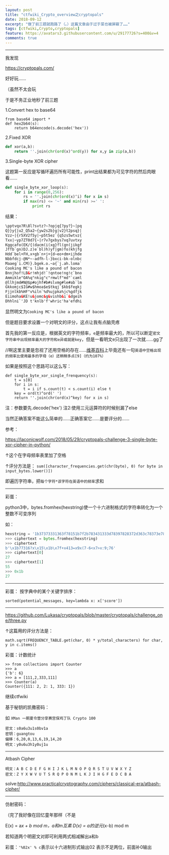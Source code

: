 ```yaml
---
layout: post
title: "ctfwiki_Crypto_overview之cryptopals"
date: 2018-09-12
excerpt: "做了前三题就跑路了（。）这篇文章由于过于菜也被屏蔽了……"
tags: [ctfwiki,Crypto,cryptopals]
feature: https://avatars3.githubusercontent.com/u/29177726?s=400&v=4
comments: true
---
```


---

我发现

https://cryptopals.com/

好好玩……

（虽然不太会玩

于是不务正业地秒了前三题

1.Convert hex to base64

```
from base64 import *
def hex2b64(s):
    return b64encode(s.decode('hex'))
```

2.Fixed XOR

```py
def xor(a,b):
    return ''.join(chr(ord(x)^ord(y)) for x,y in zip(a,b))
```

3.Single-byte XOR cipher

这题第一反应是写循环遍历所有可能性，print出结果都为可见字符的然后肉眼看……

```py
def single_byte_xor_loop(s):
    for i in range(0,256):
        rs = ''.join(chr(ord(x)^i) for x in s)
        if max(rs) <= '~' and min(rs) >=' ':
            print rs
```

结果：

```html
\pptvqx?R\8l?svtz?~?opjq{?py?}~|pq
Q}}y{|u2_Q5a2~{yw2s2b}g|v2}t2psq}|
Vzz~|{r5XV2f5y|~p5t5ez`{q5zs5wtvz{
Txx|~yp7ZT0d7{~|r7v7gxbys7xq7uvtxy
Kggcafo(EK/{(dacm(i(xg}fl(gn(jikgf
Jffb`gn)DJ.z)e`bl)h)yf|gm)fo)khjfg
Hdd`bel+FH,x+gb`n+j+{d~eo+dm+ijhde
Nbbfdcj-@N*~-adfh-l-}bxci-bk-olnbc
Maaeg`i.CM)}.bgek.o.~a{`j.ah.loma`
Cooking MC's like a pound of bacon
Bnnjhof!LB&r!mhjd!`!qntoe!ng!c`bno
Ammikle"OA%q"nkig"c"rmwlf"md"`caml
@llhjmd#N@$p#ojhf#b#slvmg#le#ab`lm
Gkkomjc$IG#w$hmoa$e$tkqj`$kb$fegkj
Fjjnlkb%HF"v%iln`%d%ujpka%jc%gdfjk
Eiimoha&KE!u&jomc&g&vishb&i`&dgeih
Dhhlni`'JD t'knlb'f'whric'ha'efdhi
```
显然明文为``Cooking MC's like a pound of bacon``

但是题目要求设置一个对明文的评分，这点让我有点脑壳疼

首先我的第一反应是，根据英文的字符频率，``e``是频率最大的，所以可以断定``密文字符串中出现频率最大的字符和e异或就是key``，但是一看明文e只出现了一次就……gg了

//啊这里主要是忽视了还用空格的存在……[维基百科](https://zh.wikipedia.org/wiki/%E5%AD%97%E6%AF%8D%E9%A2%91%E7%8E%87#cite_note-9)上毕竟还有一句``英语中空格出现的频率比使用最多的字母（e）还稍稍多点[9]（约为107%）``

如果是按照这个思路可以这么写：
```
def single_byte_xor_single_frenquency(s):
    t = s[0]
    for i in s:
        t = i if s.count(t) < s.count(i) else t
    key = ord(t)^ord(' ')
    return ''.join(chr(ord(x)^key) for x in s)
```

注：参数要先.decode('hex')
注2:使用三元运算符的时候别漏了else


当然正确答案不能这么简单的……正确答案它……是要评分的……


参考：

https://laconicwolf.com/2018/05/29/cryptopals-challenge-3-single-byte-xor-cipher-in-python/

↑这个在字母频率表里加了空格

↑评分方法是：
``sum([character_frequencies.get(chr(byte), 0) for byte in input_bytes.lower()])``

即遍历字符串，把``每个字符*该字符在英语中的频率``求和

---
彩蛋：

python3中，bytes.fromhex(hexstring)使一个十六进制格式的字符串转化为一个整数不可变序列

如：

```py
hexstring = '1b37373331363f78151b7f2b783431333d78397828372d363c78373e783a393b3736'
>>> ciphertext = bytes.fromhex(hexstring)
>>> ciphertext
b'\x1b77316?x\x15\x1b\x7f+x413=x9x(7-6<x7>x:9;76'
>>> ciphertext[0]
27
>>> ciphertext[1]
55
>>> 0x1b
27
```

---
彩蛋：
按字典中的某个关键字排序：

``sorted(potential_messages, key=lambda x: x['score'])``

---

https://github.com/Lukasa/cryptopals/blob/master/cryptopals/challenge_one/three.py


↑这篇用的评分方法是：

``math.sqrt(FREQUENCY_TABLE.get(char, 0) * y/total_characters) for char, y in c.items()``


彩蛋：计数统计
```
>> from collections import Counter
>>> a
{'b': 6}
>>> a = [111,2,333,111]
>>> Counter(a)
Counter({111: 2, 2: 1, 333: 1})
```



继续ctfwiki

基于秘钥的凯撒密码：

如 ``XMan 一期夏令营分享赛宫保鸡丁队 Crypto 100 ``

```
密文：s0a6u3u1s0bv1a
密钥：guangtou
偏移：6,20,0,13,6,19,14,20
明文：y0u6u3h1y0uj1u
```
---

Atbash Cipher

```
明文：A B C D E F G H I J K L M N O P Q R S T U V W X Y Z
密文：Z Y X W V U T S R Q P O N M L K J I H G F E D C B A
```

solve:http://www.practicalcryptography.com/ciphers/classical-era/atbash-cipher/

---

仿射密码：

（完了我好像在回忆童年那样（不是

E(x) = a*x + b mod m，a和m互素
D(x) = a的逆元*(x-b) mod m

若知道两个明密文对即可利用两式相减解出a和b


彩蛋：``'%02x' % c``表示以十六进制形式输出02 表示不足两位，前面补0输出










